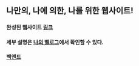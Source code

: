 ## 나만의, 나에 의한, 나를 위한 웹사이트!

#### 완성된 웹사이트 [링크](https://workhard.netlify.app/)

#### 세부 설명은 [나의 벨로그](https://velog.io/@gonudayo/%EB%82%98%EC%9D%98-%EC%9B%B9%EC%82%AC%EC%9D%B4%ED%8A%B8)에서 확인할 수 있다.

#### [백엔드](https://github.com/gonudayo/PersonalWebsite-BACKEND)

